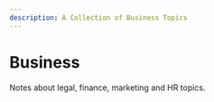 ```yaml
---
description: A Collection of Business Topics
---
```


# Business

Notes about legal, finance, marketing and HR topics.
